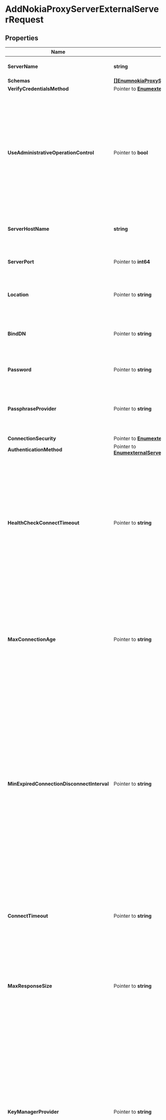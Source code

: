 # AddNokiaProxyServerExternalServerRequest

## Properties

Name | Type | Description | Notes
------------ | ------------- | ------------- | -------------
**ServerName** | **string** | Name of the new External Server | 
**Schemas** | [**[]EnumnokiaProxyServerExternalServerSchemaUrn**](EnumnokiaProxyServerExternalServerSchemaUrn.md) |  | 
**VerifyCredentialsMethod** | Pointer to [**EnumexternalServerVerifyCredentialsMethodProp**](EnumexternalServerVerifyCredentialsMethodProp.md) |  | [optional] 
**UseAdministrativeOperationControl** | Pointer to **bool** | Indicates whether to include the administrative operation request control in requests sent to this server which are intended for administrative operations (e.g., health checking) rather than requests directly from clients. | [optional] 
**ServerHostName** | **string** | The host name or IP address of the target LDAP server. | 
**ServerPort** | Pointer to **int64** | The port number on which the server listens for requests. | [optional] 
**Location** | Pointer to **string** | Specifies the location for the LDAP External Server. | [optional] 
**BindDN** | Pointer to **string** | The DN to use to bind to the target LDAP server if simple authentication is required. | [optional] 
**Password** | Pointer to **string** | The login password for the specified user. | [optional] 
**PassphraseProvider** | Pointer to **string** | The passphrase provider to use to obtain the login password for the specified user. | [optional] 
**ConnectionSecurity** | Pointer to [**EnumexternalServerConnectionSecurityProp**](EnumexternalServerConnectionSecurityProp.md) |  | [optional] 
**AuthenticationMethod** | Pointer to [**EnumexternalServerNokiaProxyServerAuthenticationMethodProp**](EnumexternalServerNokiaProxyServerAuthenticationMethodProp.md) |  | [optional] 
**HealthCheckConnectTimeout** | Pointer to **string** | Specifies the maximum length of time to wait for a connection to be established for the purpose of performing a health check. If the connection cannot be established within this length of time, the server will be classified as unavailable. | [optional] 
**MaxConnectionAge** | Pointer to **string** | Specifies the maximum length of time that connections to this server should be allowed to remain established before being closed and replaced with newly-established connections. | [optional] 
**MinExpiredConnectionDisconnectInterval** | Pointer to **string** | Specifies the minimum length of time that should pass between connection closures as a result of the connections being established for longer than the maximum connection age. This may help avoid cases in which a large number of connections are closed and re-established in a short period of time because of the maximum connection age. | [optional] 
**ConnectTimeout** | Pointer to **string** | Specifies the maximum length of time to wait for a connection to be established before giving up and considering the server unavailable. | [optional] 
**MaxResponseSize** | Pointer to **string** | Specifies the maximum response size that should be supported for messages received from the LDAP external server. | [optional] 
**KeyManagerProvider** | Pointer to **string** | The key manager provider to use if SSL or StartTLS is to be used for connection-level security. When specifying a value for this property (except when using the Null key manager provider) you must ensure that the external server trusts this server&#39;s public certificate by adding this server&#39;s public certificate to the external server&#39;s trust store. | [optional] 
**TrustManagerProvider** | Pointer to **string** | The trust manager provider to use if SSL or StartTLS is to be used for connection-level security. | [optional] 
**InitialConnections** | Pointer to **int64** | The number of connections to initially establish to the LDAP external server. A value of zero indicates that the number of connections should be dynamically based on the number of available worker threads. This will be ignored when using a thread-local connection pool. | [optional] 
**MaxConnections** | Pointer to **int64** | The maximum number of concurrent connections to maintain for the LDAP external server. A value of zero indicates that the number of connections should be dynamically based on the number of available worker threads. This will be ignored when using a thread-local connection pool. | [optional] 
**DefunctConnectionResultCode** | Pointer to [**[]EnumexternalServerDefunctConnectionResultCodeProp**](EnumexternalServerDefunctConnectionResultCodeProp.md) |  | [optional] 
**AbandonOnTimeout** | Pointer to **bool** | Indicates whether to send an abandon request for an operation for which a response timeout is encountered. A request which has timed out on one server may be retried on another server regardless of whether an abandon request is sent, but if the initial attempt is not abandoned then a long-running operation may unnecessarily continue to consume processing resources on the initial server. | [optional] 
**Description** | Pointer to **string** | A description for this External Server | [optional] 

## Methods

### NewAddNokiaProxyServerExternalServerRequest

`func NewAddNokiaProxyServerExternalServerRequest(serverName string, schemas []EnumnokiaProxyServerExternalServerSchemaUrn, serverHostName string, ) *AddNokiaProxyServerExternalServerRequest`

NewAddNokiaProxyServerExternalServerRequest instantiates a new AddNokiaProxyServerExternalServerRequest object
This constructor will assign default values to properties that have it defined,
and makes sure properties required by API are set, but the set of arguments
will change when the set of required properties is changed

### NewAddNokiaProxyServerExternalServerRequestWithDefaults

`func NewAddNokiaProxyServerExternalServerRequestWithDefaults() *AddNokiaProxyServerExternalServerRequest`

NewAddNokiaProxyServerExternalServerRequestWithDefaults instantiates a new AddNokiaProxyServerExternalServerRequest object
This constructor will only assign default values to properties that have it defined,
but it doesn't guarantee that properties required by API are set

### GetServerName

`func (o *AddNokiaProxyServerExternalServerRequest) GetServerName() string`

GetServerName returns the ServerName field if non-nil, zero value otherwise.

### GetServerNameOk

`func (o *AddNokiaProxyServerExternalServerRequest) GetServerNameOk() (*string, bool)`

GetServerNameOk returns a tuple with the ServerName field if it's non-nil, zero value otherwise
and a boolean to check if the value has been set.

### SetServerName

`func (o *AddNokiaProxyServerExternalServerRequest) SetServerName(v string)`

SetServerName sets ServerName field to given value.


### GetSchemas

`func (o *AddNokiaProxyServerExternalServerRequest) GetSchemas() []EnumnokiaProxyServerExternalServerSchemaUrn`

GetSchemas returns the Schemas field if non-nil, zero value otherwise.

### GetSchemasOk

`func (o *AddNokiaProxyServerExternalServerRequest) GetSchemasOk() (*[]EnumnokiaProxyServerExternalServerSchemaUrn, bool)`

GetSchemasOk returns a tuple with the Schemas field if it's non-nil, zero value otherwise
and a boolean to check if the value has been set.

### SetSchemas

`func (o *AddNokiaProxyServerExternalServerRequest) SetSchemas(v []EnumnokiaProxyServerExternalServerSchemaUrn)`

SetSchemas sets Schemas field to given value.


### GetVerifyCredentialsMethod

`func (o *AddNokiaProxyServerExternalServerRequest) GetVerifyCredentialsMethod() EnumexternalServerVerifyCredentialsMethodProp`

GetVerifyCredentialsMethod returns the VerifyCredentialsMethod field if non-nil, zero value otherwise.

### GetVerifyCredentialsMethodOk

`func (o *AddNokiaProxyServerExternalServerRequest) GetVerifyCredentialsMethodOk() (*EnumexternalServerVerifyCredentialsMethodProp, bool)`

GetVerifyCredentialsMethodOk returns a tuple with the VerifyCredentialsMethod field if it's non-nil, zero value otherwise
and a boolean to check if the value has been set.

### SetVerifyCredentialsMethod

`func (o *AddNokiaProxyServerExternalServerRequest) SetVerifyCredentialsMethod(v EnumexternalServerVerifyCredentialsMethodProp)`

SetVerifyCredentialsMethod sets VerifyCredentialsMethod field to given value.

### HasVerifyCredentialsMethod

`func (o *AddNokiaProxyServerExternalServerRequest) HasVerifyCredentialsMethod() bool`

HasVerifyCredentialsMethod returns a boolean if a field has been set.

### GetUseAdministrativeOperationControl

`func (o *AddNokiaProxyServerExternalServerRequest) GetUseAdministrativeOperationControl() bool`

GetUseAdministrativeOperationControl returns the UseAdministrativeOperationControl field if non-nil, zero value otherwise.

### GetUseAdministrativeOperationControlOk

`func (o *AddNokiaProxyServerExternalServerRequest) GetUseAdministrativeOperationControlOk() (*bool, bool)`

GetUseAdministrativeOperationControlOk returns a tuple with the UseAdministrativeOperationControl field if it's non-nil, zero value otherwise
and a boolean to check if the value has been set.

### SetUseAdministrativeOperationControl

`func (o *AddNokiaProxyServerExternalServerRequest) SetUseAdministrativeOperationControl(v bool)`

SetUseAdministrativeOperationControl sets UseAdministrativeOperationControl field to given value.

### HasUseAdministrativeOperationControl

`func (o *AddNokiaProxyServerExternalServerRequest) HasUseAdministrativeOperationControl() bool`

HasUseAdministrativeOperationControl returns a boolean if a field has been set.

### GetServerHostName

`func (o *AddNokiaProxyServerExternalServerRequest) GetServerHostName() string`

GetServerHostName returns the ServerHostName field if non-nil, zero value otherwise.

### GetServerHostNameOk

`func (o *AddNokiaProxyServerExternalServerRequest) GetServerHostNameOk() (*string, bool)`

GetServerHostNameOk returns a tuple with the ServerHostName field if it's non-nil, zero value otherwise
and a boolean to check if the value has been set.

### SetServerHostName

`func (o *AddNokiaProxyServerExternalServerRequest) SetServerHostName(v string)`

SetServerHostName sets ServerHostName field to given value.


### GetServerPort

`func (o *AddNokiaProxyServerExternalServerRequest) GetServerPort() int64`

GetServerPort returns the ServerPort field if non-nil, zero value otherwise.

### GetServerPortOk

`func (o *AddNokiaProxyServerExternalServerRequest) GetServerPortOk() (*int64, bool)`

GetServerPortOk returns a tuple with the ServerPort field if it's non-nil, zero value otherwise
and a boolean to check if the value has been set.

### SetServerPort

`func (o *AddNokiaProxyServerExternalServerRequest) SetServerPort(v int64)`

SetServerPort sets ServerPort field to given value.

### HasServerPort

`func (o *AddNokiaProxyServerExternalServerRequest) HasServerPort() bool`

HasServerPort returns a boolean if a field has been set.

### GetLocation

`func (o *AddNokiaProxyServerExternalServerRequest) GetLocation() string`

GetLocation returns the Location field if non-nil, zero value otherwise.

### GetLocationOk

`func (o *AddNokiaProxyServerExternalServerRequest) GetLocationOk() (*string, bool)`

GetLocationOk returns a tuple with the Location field if it's non-nil, zero value otherwise
and a boolean to check if the value has been set.

### SetLocation

`func (o *AddNokiaProxyServerExternalServerRequest) SetLocation(v string)`

SetLocation sets Location field to given value.

### HasLocation

`func (o *AddNokiaProxyServerExternalServerRequest) HasLocation() bool`

HasLocation returns a boolean if a field has been set.

### GetBindDN

`func (o *AddNokiaProxyServerExternalServerRequest) GetBindDN() string`

GetBindDN returns the BindDN field if non-nil, zero value otherwise.

### GetBindDNOk

`func (o *AddNokiaProxyServerExternalServerRequest) GetBindDNOk() (*string, bool)`

GetBindDNOk returns a tuple with the BindDN field if it's non-nil, zero value otherwise
and a boolean to check if the value has been set.

### SetBindDN

`func (o *AddNokiaProxyServerExternalServerRequest) SetBindDN(v string)`

SetBindDN sets BindDN field to given value.

### HasBindDN

`func (o *AddNokiaProxyServerExternalServerRequest) HasBindDN() bool`

HasBindDN returns a boolean if a field has been set.

### GetPassword

`func (o *AddNokiaProxyServerExternalServerRequest) GetPassword() string`

GetPassword returns the Password field if non-nil, zero value otherwise.

### GetPasswordOk

`func (o *AddNokiaProxyServerExternalServerRequest) GetPasswordOk() (*string, bool)`

GetPasswordOk returns a tuple with the Password field if it's non-nil, zero value otherwise
and a boolean to check if the value has been set.

### SetPassword

`func (o *AddNokiaProxyServerExternalServerRequest) SetPassword(v string)`

SetPassword sets Password field to given value.

### HasPassword

`func (o *AddNokiaProxyServerExternalServerRequest) HasPassword() bool`

HasPassword returns a boolean if a field has been set.

### GetPassphraseProvider

`func (o *AddNokiaProxyServerExternalServerRequest) GetPassphraseProvider() string`

GetPassphraseProvider returns the PassphraseProvider field if non-nil, zero value otherwise.

### GetPassphraseProviderOk

`func (o *AddNokiaProxyServerExternalServerRequest) GetPassphraseProviderOk() (*string, bool)`

GetPassphraseProviderOk returns a tuple with the PassphraseProvider field if it's non-nil, zero value otherwise
and a boolean to check if the value has been set.

### SetPassphraseProvider

`func (o *AddNokiaProxyServerExternalServerRequest) SetPassphraseProvider(v string)`

SetPassphraseProvider sets PassphraseProvider field to given value.

### HasPassphraseProvider

`func (o *AddNokiaProxyServerExternalServerRequest) HasPassphraseProvider() bool`

HasPassphraseProvider returns a boolean if a field has been set.

### GetConnectionSecurity

`func (o *AddNokiaProxyServerExternalServerRequest) GetConnectionSecurity() EnumexternalServerConnectionSecurityProp`

GetConnectionSecurity returns the ConnectionSecurity field if non-nil, zero value otherwise.

### GetConnectionSecurityOk

`func (o *AddNokiaProxyServerExternalServerRequest) GetConnectionSecurityOk() (*EnumexternalServerConnectionSecurityProp, bool)`

GetConnectionSecurityOk returns a tuple with the ConnectionSecurity field if it's non-nil, zero value otherwise
and a boolean to check if the value has been set.

### SetConnectionSecurity

`func (o *AddNokiaProxyServerExternalServerRequest) SetConnectionSecurity(v EnumexternalServerConnectionSecurityProp)`

SetConnectionSecurity sets ConnectionSecurity field to given value.

### HasConnectionSecurity

`func (o *AddNokiaProxyServerExternalServerRequest) HasConnectionSecurity() bool`

HasConnectionSecurity returns a boolean if a field has been set.

### GetAuthenticationMethod

`func (o *AddNokiaProxyServerExternalServerRequest) GetAuthenticationMethod() EnumexternalServerNokiaProxyServerAuthenticationMethodProp`

GetAuthenticationMethod returns the AuthenticationMethod field if non-nil, zero value otherwise.

### GetAuthenticationMethodOk

`func (o *AddNokiaProxyServerExternalServerRequest) GetAuthenticationMethodOk() (*EnumexternalServerNokiaProxyServerAuthenticationMethodProp, bool)`

GetAuthenticationMethodOk returns a tuple with the AuthenticationMethod field if it's non-nil, zero value otherwise
and a boolean to check if the value has been set.

### SetAuthenticationMethod

`func (o *AddNokiaProxyServerExternalServerRequest) SetAuthenticationMethod(v EnumexternalServerNokiaProxyServerAuthenticationMethodProp)`

SetAuthenticationMethod sets AuthenticationMethod field to given value.

### HasAuthenticationMethod

`func (o *AddNokiaProxyServerExternalServerRequest) HasAuthenticationMethod() bool`

HasAuthenticationMethod returns a boolean if a field has been set.

### GetHealthCheckConnectTimeout

`func (o *AddNokiaProxyServerExternalServerRequest) GetHealthCheckConnectTimeout() string`

GetHealthCheckConnectTimeout returns the HealthCheckConnectTimeout field if non-nil, zero value otherwise.

### GetHealthCheckConnectTimeoutOk

`func (o *AddNokiaProxyServerExternalServerRequest) GetHealthCheckConnectTimeoutOk() (*string, bool)`

GetHealthCheckConnectTimeoutOk returns a tuple with the HealthCheckConnectTimeout field if it's non-nil, zero value otherwise
and a boolean to check if the value has been set.

### SetHealthCheckConnectTimeout

`func (o *AddNokiaProxyServerExternalServerRequest) SetHealthCheckConnectTimeout(v string)`

SetHealthCheckConnectTimeout sets HealthCheckConnectTimeout field to given value.

### HasHealthCheckConnectTimeout

`func (o *AddNokiaProxyServerExternalServerRequest) HasHealthCheckConnectTimeout() bool`

HasHealthCheckConnectTimeout returns a boolean if a field has been set.

### GetMaxConnectionAge

`func (o *AddNokiaProxyServerExternalServerRequest) GetMaxConnectionAge() string`

GetMaxConnectionAge returns the MaxConnectionAge field if non-nil, zero value otherwise.

### GetMaxConnectionAgeOk

`func (o *AddNokiaProxyServerExternalServerRequest) GetMaxConnectionAgeOk() (*string, bool)`

GetMaxConnectionAgeOk returns a tuple with the MaxConnectionAge field if it's non-nil, zero value otherwise
and a boolean to check if the value has been set.

### SetMaxConnectionAge

`func (o *AddNokiaProxyServerExternalServerRequest) SetMaxConnectionAge(v string)`

SetMaxConnectionAge sets MaxConnectionAge field to given value.

### HasMaxConnectionAge

`func (o *AddNokiaProxyServerExternalServerRequest) HasMaxConnectionAge() bool`

HasMaxConnectionAge returns a boolean if a field has been set.

### GetMinExpiredConnectionDisconnectInterval

`func (o *AddNokiaProxyServerExternalServerRequest) GetMinExpiredConnectionDisconnectInterval() string`

GetMinExpiredConnectionDisconnectInterval returns the MinExpiredConnectionDisconnectInterval field if non-nil, zero value otherwise.

### GetMinExpiredConnectionDisconnectIntervalOk

`func (o *AddNokiaProxyServerExternalServerRequest) GetMinExpiredConnectionDisconnectIntervalOk() (*string, bool)`

GetMinExpiredConnectionDisconnectIntervalOk returns a tuple with the MinExpiredConnectionDisconnectInterval field if it's non-nil, zero value otherwise
and a boolean to check if the value has been set.

### SetMinExpiredConnectionDisconnectInterval

`func (o *AddNokiaProxyServerExternalServerRequest) SetMinExpiredConnectionDisconnectInterval(v string)`

SetMinExpiredConnectionDisconnectInterval sets MinExpiredConnectionDisconnectInterval field to given value.

### HasMinExpiredConnectionDisconnectInterval

`func (o *AddNokiaProxyServerExternalServerRequest) HasMinExpiredConnectionDisconnectInterval() bool`

HasMinExpiredConnectionDisconnectInterval returns a boolean if a field has been set.

### GetConnectTimeout

`func (o *AddNokiaProxyServerExternalServerRequest) GetConnectTimeout() string`

GetConnectTimeout returns the ConnectTimeout field if non-nil, zero value otherwise.

### GetConnectTimeoutOk

`func (o *AddNokiaProxyServerExternalServerRequest) GetConnectTimeoutOk() (*string, bool)`

GetConnectTimeoutOk returns a tuple with the ConnectTimeout field if it's non-nil, zero value otherwise
and a boolean to check if the value has been set.

### SetConnectTimeout

`func (o *AddNokiaProxyServerExternalServerRequest) SetConnectTimeout(v string)`

SetConnectTimeout sets ConnectTimeout field to given value.

### HasConnectTimeout

`func (o *AddNokiaProxyServerExternalServerRequest) HasConnectTimeout() bool`

HasConnectTimeout returns a boolean if a field has been set.

### GetMaxResponseSize

`func (o *AddNokiaProxyServerExternalServerRequest) GetMaxResponseSize() string`

GetMaxResponseSize returns the MaxResponseSize field if non-nil, zero value otherwise.

### GetMaxResponseSizeOk

`func (o *AddNokiaProxyServerExternalServerRequest) GetMaxResponseSizeOk() (*string, bool)`

GetMaxResponseSizeOk returns a tuple with the MaxResponseSize field if it's non-nil, zero value otherwise
and a boolean to check if the value has been set.

### SetMaxResponseSize

`func (o *AddNokiaProxyServerExternalServerRequest) SetMaxResponseSize(v string)`

SetMaxResponseSize sets MaxResponseSize field to given value.

### HasMaxResponseSize

`func (o *AddNokiaProxyServerExternalServerRequest) HasMaxResponseSize() bool`

HasMaxResponseSize returns a boolean if a field has been set.

### GetKeyManagerProvider

`func (o *AddNokiaProxyServerExternalServerRequest) GetKeyManagerProvider() string`

GetKeyManagerProvider returns the KeyManagerProvider field if non-nil, zero value otherwise.

### GetKeyManagerProviderOk

`func (o *AddNokiaProxyServerExternalServerRequest) GetKeyManagerProviderOk() (*string, bool)`

GetKeyManagerProviderOk returns a tuple with the KeyManagerProvider field if it's non-nil, zero value otherwise
and a boolean to check if the value has been set.

### SetKeyManagerProvider

`func (o *AddNokiaProxyServerExternalServerRequest) SetKeyManagerProvider(v string)`

SetKeyManagerProvider sets KeyManagerProvider field to given value.

### HasKeyManagerProvider

`func (o *AddNokiaProxyServerExternalServerRequest) HasKeyManagerProvider() bool`

HasKeyManagerProvider returns a boolean if a field has been set.

### GetTrustManagerProvider

`func (o *AddNokiaProxyServerExternalServerRequest) GetTrustManagerProvider() string`

GetTrustManagerProvider returns the TrustManagerProvider field if non-nil, zero value otherwise.

### GetTrustManagerProviderOk

`func (o *AddNokiaProxyServerExternalServerRequest) GetTrustManagerProviderOk() (*string, bool)`

GetTrustManagerProviderOk returns a tuple with the TrustManagerProvider field if it's non-nil, zero value otherwise
and a boolean to check if the value has been set.

### SetTrustManagerProvider

`func (o *AddNokiaProxyServerExternalServerRequest) SetTrustManagerProvider(v string)`

SetTrustManagerProvider sets TrustManagerProvider field to given value.

### HasTrustManagerProvider

`func (o *AddNokiaProxyServerExternalServerRequest) HasTrustManagerProvider() bool`

HasTrustManagerProvider returns a boolean if a field has been set.

### GetInitialConnections

`func (o *AddNokiaProxyServerExternalServerRequest) GetInitialConnections() int64`

GetInitialConnections returns the InitialConnections field if non-nil, zero value otherwise.

### GetInitialConnectionsOk

`func (o *AddNokiaProxyServerExternalServerRequest) GetInitialConnectionsOk() (*int64, bool)`

GetInitialConnectionsOk returns a tuple with the InitialConnections field if it's non-nil, zero value otherwise
and a boolean to check if the value has been set.

### SetInitialConnections

`func (o *AddNokiaProxyServerExternalServerRequest) SetInitialConnections(v int64)`

SetInitialConnections sets InitialConnections field to given value.

### HasInitialConnections

`func (o *AddNokiaProxyServerExternalServerRequest) HasInitialConnections() bool`

HasInitialConnections returns a boolean if a field has been set.

### GetMaxConnections

`func (o *AddNokiaProxyServerExternalServerRequest) GetMaxConnections() int64`

GetMaxConnections returns the MaxConnections field if non-nil, zero value otherwise.

### GetMaxConnectionsOk

`func (o *AddNokiaProxyServerExternalServerRequest) GetMaxConnectionsOk() (*int64, bool)`

GetMaxConnectionsOk returns a tuple with the MaxConnections field if it's non-nil, zero value otherwise
and a boolean to check if the value has been set.

### SetMaxConnections

`func (o *AddNokiaProxyServerExternalServerRequest) SetMaxConnections(v int64)`

SetMaxConnections sets MaxConnections field to given value.

### HasMaxConnections

`func (o *AddNokiaProxyServerExternalServerRequest) HasMaxConnections() bool`

HasMaxConnections returns a boolean if a field has been set.

### GetDefunctConnectionResultCode

`func (o *AddNokiaProxyServerExternalServerRequest) GetDefunctConnectionResultCode() []EnumexternalServerDefunctConnectionResultCodeProp`

GetDefunctConnectionResultCode returns the DefunctConnectionResultCode field if non-nil, zero value otherwise.

### GetDefunctConnectionResultCodeOk

`func (o *AddNokiaProxyServerExternalServerRequest) GetDefunctConnectionResultCodeOk() (*[]EnumexternalServerDefunctConnectionResultCodeProp, bool)`

GetDefunctConnectionResultCodeOk returns a tuple with the DefunctConnectionResultCode field if it's non-nil, zero value otherwise
and a boolean to check if the value has been set.

### SetDefunctConnectionResultCode

`func (o *AddNokiaProxyServerExternalServerRequest) SetDefunctConnectionResultCode(v []EnumexternalServerDefunctConnectionResultCodeProp)`

SetDefunctConnectionResultCode sets DefunctConnectionResultCode field to given value.

### HasDefunctConnectionResultCode

`func (o *AddNokiaProxyServerExternalServerRequest) HasDefunctConnectionResultCode() bool`

HasDefunctConnectionResultCode returns a boolean if a field has been set.

### GetAbandonOnTimeout

`func (o *AddNokiaProxyServerExternalServerRequest) GetAbandonOnTimeout() bool`

GetAbandonOnTimeout returns the AbandonOnTimeout field if non-nil, zero value otherwise.

### GetAbandonOnTimeoutOk

`func (o *AddNokiaProxyServerExternalServerRequest) GetAbandonOnTimeoutOk() (*bool, bool)`

GetAbandonOnTimeoutOk returns a tuple with the AbandonOnTimeout field if it's non-nil, zero value otherwise
and a boolean to check if the value has been set.

### SetAbandonOnTimeout

`func (o *AddNokiaProxyServerExternalServerRequest) SetAbandonOnTimeout(v bool)`

SetAbandonOnTimeout sets AbandonOnTimeout field to given value.

### HasAbandonOnTimeout

`func (o *AddNokiaProxyServerExternalServerRequest) HasAbandonOnTimeout() bool`

HasAbandonOnTimeout returns a boolean if a field has been set.

### GetDescription

`func (o *AddNokiaProxyServerExternalServerRequest) GetDescription() string`

GetDescription returns the Description field if non-nil, zero value otherwise.

### GetDescriptionOk

`func (o *AddNokiaProxyServerExternalServerRequest) GetDescriptionOk() (*string, bool)`

GetDescriptionOk returns a tuple with the Description field if it's non-nil, zero value otherwise
and a boolean to check if the value has been set.

### SetDescription

`func (o *AddNokiaProxyServerExternalServerRequest) SetDescription(v string)`

SetDescription sets Description field to given value.

### HasDescription

`func (o *AddNokiaProxyServerExternalServerRequest) HasDescription() bool`

HasDescription returns a boolean if a field has been set.


[[Back to Model list]](../README.md#documentation-for-models) [[Back to API list]](../README.md#documentation-for-api-endpoints) [[Back to README]](../README.md)


